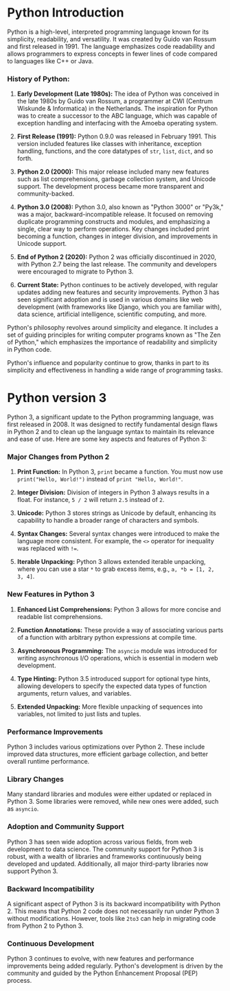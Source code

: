 # Python Introduction

Python is a high-level, interpreted programming language known for its simplicity, readability, and versatility. It was created by Guido van Rossum and first released in 1991. The language emphasizes code readability and allows programmers to express concepts in fewer lines of code compared to languages like C++ or Java.

### History of Python:

1. **Early Development (Late 1980s):** The idea of Python was conceived in the late 1980s by Guido van Rossum, a programmer at CWI (Centrum Wiskunde & Informatica) in the Netherlands. The inspiration for Python was to create a successor to the ABC language, which was capable of exception handling and interfacing with the Amoeba operating system.

2. **First Release (1991):** Python 0.9.0 was released in February 1991. This version included features like classes with inheritance, exception handling, functions, and the core datatypes of `str`, `list`, `dict`, and so forth.

3. **Python 2.0 (2000):** This major release included many new features such as list comprehensions, garbage collection system, and Unicode support. The development process became more transparent and community-backed.

4. **Python 3.0 (2008):** Python 3.0, also known as "Python 3000" or "Py3k," was a major, backward-incompatible release. It focused on removing duplicate programming constructs and modules, and emphasizing a single, clear way to perform operations. Key changes included print becoming a function, changes in integer division, and improvements in Unicode support.

5. **End of Python 2 (2020):** Python 2 was officially discontinued in 2020, with Python 2.7 being the last release. The community and developers were encouraged to migrate to Python 3.

6. **Current State:** Python continues to be actively developed, with regular updates adding new features and security improvements. Python 3 has seen significant adoption and is used in various domains like web development (with frameworks like Django, which you are familiar with), data science, artificial intelligence, scientific computing, and more.

Python's philosophy revolves around simplicity and elegance. It includes a set of guiding principles for writing computer programs known as "The Zen of Python," which emphasizes the importance of readability and simplicity in Python code.

Python's influence and popularity continue to grow, thanks in part to its simplicity and effectiveness in handling a wide range of programming tasks.

# Python version 3
Python 3, a significant update to the Python programming language, was first released in 2008. It was designed to rectify fundamental design flaws in Python 2 and to clean up the language syntax to maintain its relevance and ease of use. Here are some key aspects and features of Python 3:

### Major Changes from Python 2

1. **Print Function:** In Python 3, `print` became a function. You must now use `print("Hello, World!")` instead of `print "Hello, World!"`.

2. **Integer Division:** Division of integers in Python 3 always results in a float. For instance, `5 / 2` will return `2.5` instead of `2`.

3. **Unicode:** Python 3 stores strings as Unicode by default, enhancing its capability to handle a broader range of characters and symbols.

4. **Syntax Changes:** Several syntax changes were introduced to make the language more consistent. For example, the `<>` operator for inequality was replaced with `!=`.

5. **Iterable Unpacking:** Python 3 allows extended iterable unpacking, where you can use a star `*` to grab excess items, e.g., `a, *b = [1, 2, 3, 4]`.

### New Features in Python 3

1. **Enhanced List Comprehensions:** Python 3 allows for more concise and readable list comprehensions.

2. **Function Annotations:** These provide a way of associating various parts of a function with arbitrary python expressions at compile time.

3. **Asynchronous Programming:** The `asyncio` module was introduced for writing asynchronous I/O operations, which is essential in modern web development.

4. **Type Hinting:** Python 3.5 introduced support for optional type hints, allowing developers to specify the expected data types of function arguments, return values, and variables.

5. **Extended Unpacking:** More flexible unpacking of sequences into variables, not limited to just lists and tuples.

### Performance Improvements

Python 3 includes various optimizations over Python 2. These include improved data structures, more efficient garbage collection, and better overall runtime performance.

### Library Changes

Many standard libraries and modules were either updated or replaced in Python 3. Some libraries were removed, while new ones were added, such as `asyncio`.

### Adoption and Community Support

Python 3 has seen wide adoption across various fields, from web development to data science. The community support for Python 3 is robust, with a wealth of libraries and frameworks continuously being developed and updated. Additionally, all major third-party libraries now support Python 3.

### Backward Incompatibility

A significant aspect of Python 3 is its backward incompatibility with Python 2. This means that Python 2 code does not necessarily run under Python 3 without modifications. However, tools like `2to3` can help in migrating code from Python 2 to Python 3.

### Continuous Development

Python 3 continues to evolve, with new features and performance improvements being added regularly. Python's development is driven by the community and guided by the Python Enhancement Proposal (PEP) process.
